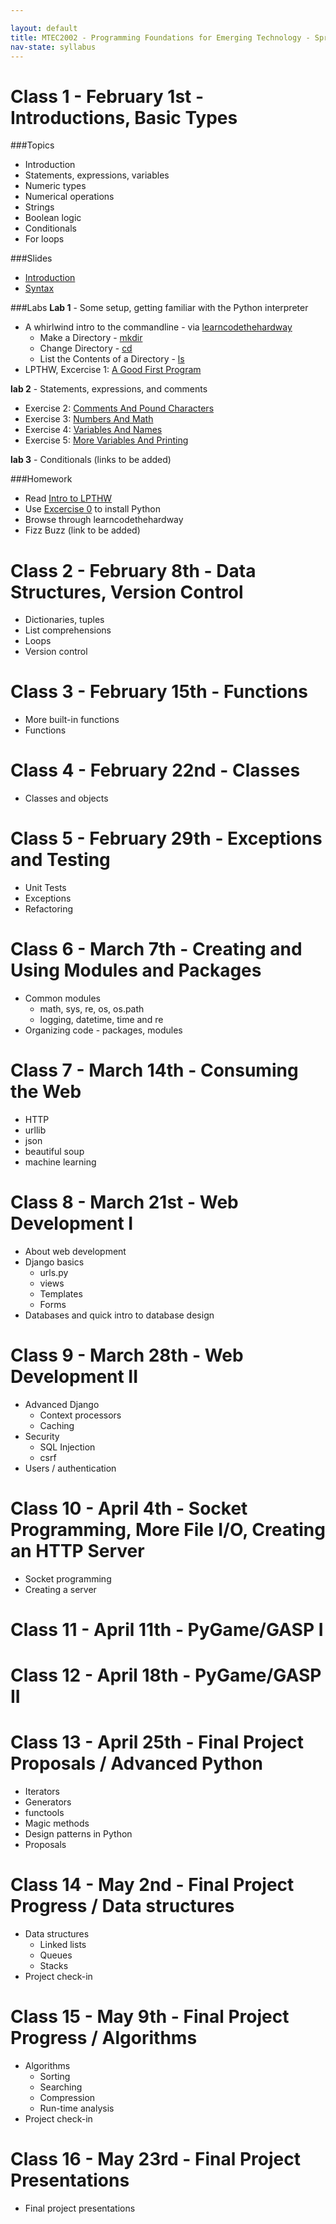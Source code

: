 ```yaml
---

layout: default
title: MTEC2002 - Programming Foundations for Emerging Technology - Spring 2012
nav-state: syllabus
---
```


Class 1 - February 1st - Introductions, Basic Types
=====
###Topics
* Introduction
* Statements, expressions, variables
* Numeric types
* Numerical operations
* Strings
* Boolean logic
* Conditionals
* For loops

###Slides
* [Introduction](class1/slides/intro.html)
* [Syntax](class1/slides/syntax.html)

###Labs
__Lab 1__ - Some setup, getting familiar with the Python interpreter

* A whirlwind intro to the commandline - via [learncodethehardway](cli.learncodethehardway.org)
	* Make a Directory - [mkdir](http://cli.learncodethehardway.org/book/cli-crash-coursech4.html#x9-250004)
	* Change Directory - [cd](http://cli.learncodethehardway.org/book/cli-crash-coursech5.html#x10-290005)
	* List the Contents of a Directory - [ls](http://cli.learncodethehardway.org/book/cli-crash-coursepa1.html#x8-24000I)
* LPTHW, Excercise 1: [A Good First Program](http://learnpythonthehardway.org/book/ex1.html)

__lab 2__ - Statements, expressions, and comments
* Exercise 2: [Comments And Pound Characters](http://learnpythonthehardway.org/book/ex2.html)
* Exercise 3: [Numbers And Math](http://learnpythonthehardway.org/book/ex3.html)
* Exercise 4: [Variables And Names](http://learnpythonthehardway.org/book/ex4.html)
* Exercise 5: [More Variables And Printing](http://learnpythonthehardway.org/book/ex5.html)

__lab 3__ - Conditionals
(links to be added)

###Homework
* Read [Intro to LPTHW](http://learnpythonthehardway.org/book/intro.html)
* Use [Excercise 0](http://learnpythonthehardway.org/book/ex0.html) to install Python
* Browse through learncodethehardway 
* Fizz Buzz (link to be added)


Class 2 - February 8th - Data Structures, Version Control
=====
* Dictionaries, tuples
* List comprehensions
* Loops
* Version control


Class 3 - February 15th - Functions
=====
* More built-in functions
* Functions


Class 4 - February 22nd - Classes
=====
* Classes and objects


Class 5 - February 29th - Exceptions and Testing
=====
* Unit Tests
* Exceptions
* Refactoring


Class 6 - March 7th - Creating and Using Modules and Packages
=====
* Common modules
	* math, sys, re, os, os.path
	* logging, datetime, time and re
* Organizing code - packages, modules


Class 7 - March 14th - Consuming the Web
=====
* HTTP
* urllib
* json
* beautiful soup
* machine learning


Class 8 - March 21st - Web Development I 
=====
* About web development
* Django basics
	* urls.py
	* views
	* Templates
	* Forms
* Databases and quick intro to database design


Class 9 - March 28th - Web Development II 
=====
* Advanced Django
	* Context processors
	* Caching
* Security
	* SQL Injection
	* csrf
* Users / authentication


Class 10 - April 4th - Socket Programming, More File I/O, Creating an HTTP Server
=====
* Socket programming
* Creating a server


Class 11 - April 11th - PyGame/GASP I
=====


Class 12 - April 18th - PyGame/GASP II
=====


Class 13 - April 25th - Final Project Proposals / Advanced Python 
=====
* Iterators
* Generators
* functools
* Magic methods
* Design patterns in Python
* Proposals


Class 14 - May 2nd - Final Project Progress / Data structures
=====
* Data structures 
	* Linked lists
	* Queues
	* Stacks
* Project check-in


Class 15 - May 9th - Final Project Progress / Algorithms
=====
* Algorithms
	* Sorting
	* Searching
	* Compression
	* Run-time analysis
* Project check-in

Class 16 - May 23rd - Final Project Presentations
=====
* Final project presentations


